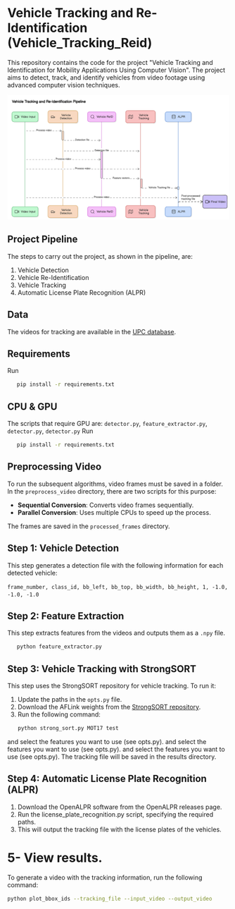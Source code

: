 # Vehicle Tracking and Re-Identification (Vehicle_Tracking_Reid)

This repository contains the code for the project "Vehicle Tracking and Identification for Mobility Applications Using Computer Vision". The project aims to detect, track, and identify vehicles from video footage using advanced computer vision techniques.

![Pipeline of the project](img/diagram.png)

## Project Pipeline
The steps to carry out the project, as shown in the pipeline, are:
1. Vehicle Detection
2. Vehicle Re-Identification
3. Vehicle Tracking
4. Automatic License Plate Recognition (ALPR)

## Data
The videos for tracking are available in the [UPC database](#).

## Requirements
Run 
```sh
   pip install -r requirements.txt
```
## CPU & GPU
The scripts that require GPU are:
`detector.py`, `feature_extractor.py`, `detector.py`, `detector.py`
Run 
```sh
   pip install -r requirements.txt
```
## Preprocessing Video
To run the subsequent algorithms, video frames must be saved in a folder. In the `preprocess_video` directory, there are two scripts for this purpose:
- **Sequential Conversion**: Converts video frames sequentially.
- **Parallel Conversion**: Uses multiple CPUs to speed up the process.

The frames are saved in the `processed_frames` directory.

## Step 1: Vehicle Detection
This step generates a detection file with the following information for each detected vehicle:

 `frame_number, class_id, bb_left, bb_top, bb_width, bb_height, 1, -1.0, -1.0, -1.0`


## Step 2: Feature Extraction
This step extracts features from the videos and outputs them as a `.npy` file.
```sh
   python feature_extractor.py
```

## Step 3: Vehicle Tracking with StrongSORT
This step uses the StrongSORT repository for vehicle tracking. To run it:
1. Update the paths in the `opts.py` file.
2. Download the AFLink weights from the [StrongSORT repository](https://github.com/dyhBUPT/StrongSORT).
3. Run the following command:
   ```sh
   python strong_sort.py MOT17 test
 and select the features you want to use (see opts.py).
and select the features you want to use (see opts.py).
and select the features you want to use (see opts.py). The tracking file will be saved in the results directory.

## Step 4: Automatic License Plate Recognition (ALPR)
1. Download the OpenALPR software from the OpenALPR releases page.
2. Run the license_plate_recognition.py script, specifying the required paths.
3. This will output the tracking file with the license plates of the vehicles.

# 5- View results.
To generate a video with the tracking information, run the following command:
```sh
python plot_bbox_ids --tracking_file --input_video --output_video